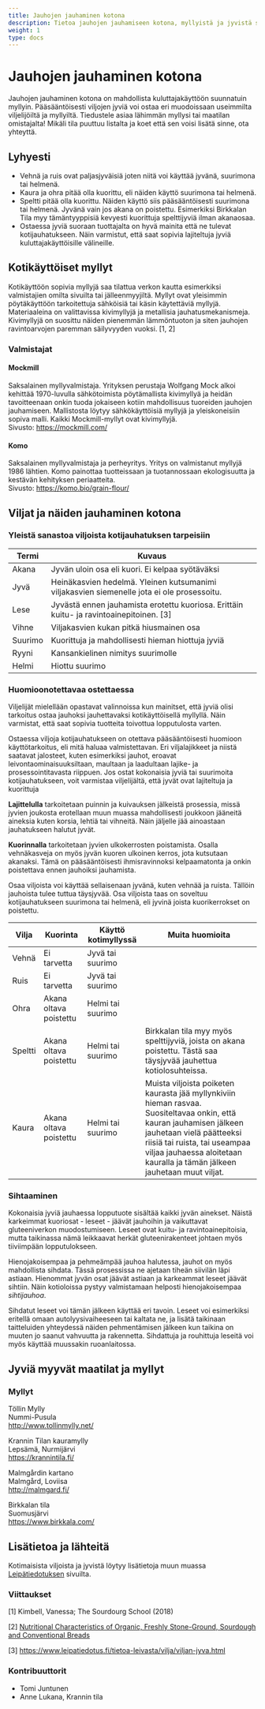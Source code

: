 ```yaml
---
title: Jauhojen jauhaminen kotona
description: Tietoa jauhojen jauhamiseen kotona, myllyistä ja jyvistä sekä niiden hankinnasta. 
weight: 1
type: docs
---
```


# Jauhojen jauhaminen kotona

Jauhojen jauhaminen kotona on mahdollista kuluttajakäyttöön suunnatuin myllyin.
Pääsääntöisesti viljojen jyviä voi ostaa eri muodoissaan useimmilta
viljelijöiltä ja myllyiltä. Tiedustele asiaa lähimmän myllysi tai maatilan
omistajalta! Mikäli tila puuttuu listalta ja koet että sen voisi lisätä sinne,
ota yhteyttä.

## Lyhyesti

* Vehnä ja ruis ovat paljasjyväisiä joten niitä voi käyttää jyvänä, suurimona tai helmenä.
* Kaura ja ohra pitää olla kuorittu, eli näiden käyttö suurimona tai helmenä.
* Speltti pitää olla kuorittu. Näiden käyttö siis pääsääntöisesti suurimona tai 
helmenä. Jyvänä vain jos akana on poistettu. Esimerkiksi Birkkalan Tila myy
tämäntyyppisiä kevyesti kuorittuja spelttijyviä ilman akanaosaa.
* Ostaessa jyviä suoraan tuottajalta on hyvä mainita että ne tulevat
kotijauhatukseen. Näin varmistut, että saat sopivia lajiteltuja jyviä
kuluttajakäyttöisille välineille.

## Kotikäyttöiset myllyt

Kotikäyttöön sopivia myllyjä saa tilattua verkon kautta esimerkiksi valmistajien
omilta sivuilta tai jälleenmyyjiltä. Myllyt ovat yleisimmin pöytäkäyttöön
tarkoitettuja sähköisiä tai käsin käytettäviä myllyjä. Materiaaleina on
valittavissa kivimyllyjä ja metallisia jauhatusmekanismeja. Kivimyllyjä on
suosittu näiden pienemmän lämmöntuoton ja siten jauhojen ravintoarvojen
paremman säilyvyyden vuoksi. [1, 2]

### Valmistajat

#### Mockmill

Saksalainen myllyvalmistaja. Yrityksen perustaja Wolfgang Mock alkoi kehittää 1970-luvulla
sähkötoimista pöytämallista kivimyllyä ja heidän tavoitteenaan onkin tuoda jokaiseen
kotiin mahdollisuus tuoreiden jauhojen jauhamiseen. Mallistosta löytyy 
sähkökäyttöisiä myllyjä ja yleiskoneisiin sopiva malli. 
Kaikki Mockmill-myllyt ovat kivimyllyjä.\
Sivusto: https://mockmill.com/

#### Komo

Saksalainen myllyvalmistaja ja perheyritys. Yritys on valmistanut myllyjä 1986 lähtien.
Komo painottaa tuotteissaan ja tuotannossaan ekologisuutta ja kestävän kehityksen 
periaatteita.\
Sivusto: https://komo.bio/grain-flour/

## Viljat ja näiden jauhaminen kotona

### Yleistä sanastoa viljoista kotijauhatuksen tarpeisiin

|Termi|Kuvaus|
|-|-|
|Akana|Jyvän uloin osa eli kuori. Ei kelpaa syötäväksi|
|Jyvä|Heinäkasvien hedelmä. Yleinen  kutsumanimi viljakasvien siemenelle jota ei ole prosessoitu.|
|Lese|Jyvästä ennen jauhamista erotettu kuoriosa. Erittäin kuitu- ja ravintoainepitoinen. [3]|
|Vihne|Viljakasvien kukan pitkä hiusmainen osa|
|Suurimo|Kuorittuja ja mahdollisesti hieman hiottuja jyviä|
|Ryyni|Kansankielinen nimitys suurimolle|
|Helmi|Hiottu suurimo|

### Huomioonotettavaa ostettaessa

Viljelijät mielellään opastavat valinnoissa kun mainitset, että jyviä olisi tarkoitus
ostaa jauhoksi jauhettavaksi kotikäyttöisellä myllyllä. Näin varmistat, että saat
sopivia tuotteita toivottua lopputulosta varten.

Ostaessa viljoja kotijauhatukseen on otettava pääsääntöisesti huomioon käyttötarkoitus,
eli mitä haluaa valmistettavan. Eri viljalajikkeet ja niistä saatavat jalosteet,
kuten esimerkiksi jauhot, eroavat leivontaominaisuuksiltaan, maultaan ja laadultaan
lajike- ja prosessointitavasta riippuen. Jos ostat kokonaisia jyviä tai suurimoita
kotijauhatukseen, voit varmistaa viljelijältä, että jyvät ovat lajiteltuja ja kuorittuja

**Lajittelulla** tarkoitetaan puinnin ja kuivauksen jälkeistä prosessia, missä jyvien
joukosta erotellaan muun muassa mahdollisesti joukkoon jääneitä aineksia kuten korsia,
lehtiä tai vihneitä. Näin jäljelle jää ainoastaan jauhatukseen halutut jyvät.

**Kuorinnalla** tarkoitetaan jyvien ulkokerrosten poistamista. Osalla vehnäkasveja on
myös jyvän kuoren ulkoinen kerros, jota kutsutaan akanaksi. Tämä on pääsääntöisesti
ihmisravinnoksi kelpaamatonta ja onkin poistettava ennen jauhoiksi jauhamista.

Osaa viljoista voi käyttää sellaisenaan jyvänä, kuten vehnää ja ruista. Tällöin
jauhoista tulee tuttua täysjyvää. Osa viljoista taas on soveltuu kotijauhatukseen
suurimona tai helmenä, eli jyvinä joista kuorikerrokset on poistettu.

|Vilja|Kuorinta|Käyttö kotimyllyssä|Muita huomioita|
|-|-|-|-|
|Vehnä|Ei tarvetta|Jyvä tai suurimo||
|Ruis|Ei tarvetta|Jyvä tai suurimo||
|Ohra|Akana oltava poistettu|Helmi tai suurimo||
|Speltti|Akana oltava poistettu|Helmi tai suurimo|Birkkalan tila myy myös spelttijyviä, joista on akana poistettu. Tästä saa täysjyvää jauhettua kotiolosuhteissa.|
|Kaura|Akana oltava poistettu|Helmi tai suurimo|Muista viljoista poiketen kaurasta jää myllynkiviin hieman rasvaa. Suositeltavaa onkin, että kauran jauhamisen jälkeen jauhetaan vielä päätteeksi riisiä tai ruista, tai useampaa viljaa jauhaessa aloitetaan kauralla ja tämän jälkeen jauhetaan muut viljat.|

### Sihtaaminen

Kokonaisia jyviä jauhaessa lopputuote sisältää kaikki jyvän ainekset. 
Näistä karkeimmat kuoriosat - leseet - jäävät jauhoihin ja vaikuttavat gluteeniverkon
muodostumiseen. Leseet ovat kuitu- ja ravintoainepitoisia, mutta taikinassa nämä
leikkaavat herkät gluteenirakenteet johtaen myös tiiviimpään lopputulokseen.

Hienojakoisempaa ja pehmeämpää jauhoa halutessa, jauhot on myös mahdollista 
sihdata. Tässä prosessissa ne ajetaan tiheän siivilän läpi astiaan. 
Hienommat jyvän osat jäävät astiaan ja karkeammat leseet jäävät sihtiin. Näin
kotioloissa pystyy valmistamaan helposti hienojakoisempaa _sihtijauhoa_.

Sihdatut leseet voi tämän jälkeen käyttää eri tavoin. Leseet voi
esimerkiksi eritellä omaan autolyysivaiheeseen tai kaltata ne, ja lisätä
taikinaan taitteluiden yhteydessä näiden pehmentämisen jälkeen kun taikina
on muuten jo saanut vahvuutta ja rakennetta. Sihdattuja ja rouhittuja
leseitä voi myös käyttää muussakin ruoanlaitossa.

## Jyviä myyvät maatilat ja myllyt

### Myllyt

Töllin Mylly\
Nummi-Pusula\
http://www.tollinmylly.net/

Krannin Tilan kauramylly\
Lepsämä, Nurmijärvi\
https://krannintila.fi/

Malmgårdin kartano\
Malmgård, Loviisa\
http://malmgard.fi/

Birkkalan tila\
Suomusjärvi\
https://www.birkkala.com/

## Lisätietoa ja lähteitä

Kotimaisista viljoista ja jyvistä löytyy lisätietoja muun muassa 
[Leipätiedotuksen](https://www.leipatiedotus.fi/tietoa-leivasta/vilja/kotimaiset-viljat.html) sivuilta.

### Viittaukset

[1] Kimbell, Vanessa; The Sourdourg School (2018)

[2] [Nutritional Characteristics of Organic, Freshly Stone-Ground, Sourdough and Conventional Breads](http://eap.mcgill.ca/publications/EAP35.htm)

[3] https://www.leipatiedotus.fi/tietoa-leivasta/vilja/viljan-jyva.html

### Kontribuuttorit

* Tomi Juntunen
* Anne Lukana, Krannin tila